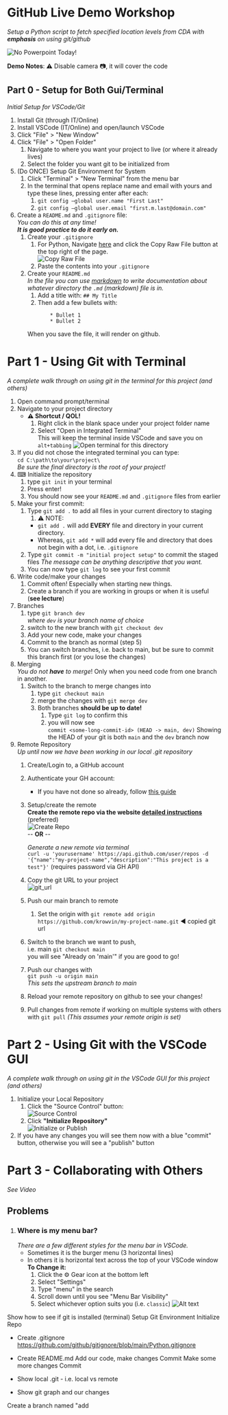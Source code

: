 # GitHub Live Demo Workshop
*Setup a Python script to fetch specified location levels from CDA with **emphasis** on using git/github*

![No Powerpoint Today!](resources/images/no_pwrpt.png)

**Demo Notes**: ⚠ Disable camera 📷, it will cover the code

## Part 0 - Setup for Both Gui/Terminal
*Initial Setup for VSCode/Git*

1. Install Git (through IT/Online)
2. Install VSCode (IT/Online) and open/launch VSCode
3. Click "File" > "New Window"
4. Click "File" > "Open Folder"
   1. Navigate to where you want your project to live (or where it already lives)
   2. Select the folder you want git to be initialized from
5. (Do ONCE) Setup Git Environment for System
   1. Click "Terminal" > "New Terminal" from the menu bar
   2. In the terminal that opens replace name and email with yours and type these lines, pressing enter after each:
      1. `git config –global user.name "First Last"`
      2. `git config –global user.email "first.m.last@domain.com"`
6. Create a `README.md` and `.gitignore` file:  
    *You can do this at any time!  
    **It is good practice to do it early on.***
   1. Create your `.gitignore`
      1. For Python, Navigate [here](https://github.com/github/gitignore/blob/main/Python.gitignore) and click the 
        Copy Raw File button at the top right of the page.   
    ![Copy Raw File](resources/images/copy_raw_content.png)   
      2. Paste the contents into your `.gitignore`
   2. Create your `README.md`  
      *In the file you can use [markdown](https://docs.github.com/en/get-started/writing-on-github/getting-started-with-writing-and-formatting-on-github/basic-writing-and-formatting-syntax) to write documentation about whatever directory the `.md` (markdown) file is in.*
      1. Add a title with: `## My Title`
      2. Then add a few bullets with:
         ``` 
             * Bullet 1
             * Bullet 2
         ```
        When you save the file, it will render on github. 


# Part 1 - Using Git with Terminal
*A complete walk through on using git in the terminal for this project (and others)*
1. Open command prompt/terminal
2. Navigate to your project directory
   * **⚠ Shortcut / QOL!**  
     1. Right click in the blank space under your project folder name
     2. Select "Open in Integrated Terminal"  
     This will keep the terminal inside VSCode and save you on `alt+tabbing`
   ![Open terminal for this directory](resources/images/terminal_shortcut.png)
3. If you did not chose the integrated terminal you can type:  
        `cd C:\path\to\your\project\`   
        *Be sure the final directory is the root of your project!*
4. ⌨ Initialize the repository
   1. type  `git init` in your terminal
   2. Press enter!
   3. You should now see your `README.md` and `.gitignore` files from earlier
5. Make your first commit:  
   1. Type `git add .` to add all files in your current directory to staging 
      1. ⚠ NOTE:  
       * `git add .` will add **EVERY** file and directory in your current directory.  
       *  Whereas, `git add *` will add every file and directory that does not begin with a dot, i.e. `.gitignore` 
   2. Type `git commit -m "initial project setup"` to commit the staged files
    *The message can be anything descriptive that you want.*
   3. You can now type `git log` to see your first commit
6. Write code/make your changes  
   1. Commit often! Especially when starting new things.
   2. Create a branch if you are working in groups or when it is useful (**see lecture**)
7. Branches
   1. type `git branch dev`  
   *where `dev` is your branch name of choice*
   2. switch to the new branch with `git checkout dev`
   3. Add your new code, make your changes
   4. Commit to the branch as normal (step 5)
   5. You can switch branches, i.e. back to main, but be sure to commit this branch first (or you lose the changes)
8. Merging  
    *You do not **have** to merge*! Only when you need code from one branch in another. 
   1. Switch to the branch to merge changes into
      1. type `git checkout main`
      2. merge the changes with `git merge dev`
      3. Both branches **should be up to date!**
         1. Type `git log` to confirm this 
         2. you will now see  
          `commit <some-long-commit-id> (HEAD -> main, dev)` Showing the HEAD of your git is both `main` and the `dev` branch now
9. Remote Repository  
*Up until now we have been working in our local .git repository*
    1. Create/Login to, a GitHub account
    2. Authenticate your GH account: 
        * If you have not done so already, follow [this guide](/Authenticate/README.md)
    3. Setup/create the remote   
       **Create the remote repo via the website [detailed instructions](https://docs.github.com/en/github-ae@latest/get-started/quickstart/create-a-repo)** (preferred)   
        ![Create Repo](resources/images/create_repo.png)  
        -- **OR**   --  

        *Generate a new remote via terminal*  
         `curl -u 'yourusername' https://api.github.com/user/repos -d '{"name":"my-project-name","description":"This project is a test"}'` (requires password via GH API)
    4. Copy the git URL to your project  
    ![git_url](resources/images/git_url.png)  
    5. Push our main branch to remote
       1. Set the origin with `git remote add origin https://github.com/krowvin/my-project-name.git` ◀ copied git url
    6. Switch to the branch we want to push,   
        i.e. main `git checkout main`  
          you will see "Already on 'main'" if you are good to go!
    7. Push our changes with  
       `git push -u origin main`  
        *This sets the upstream branch to main*
    8. Reload your remote repository on github to see your changes!
    9. Pull changes from remote if working on multiple systems with others with
        `git pull` *(This assumes your remote origin is set)*
# Part 2 - Using Git with the VSCode GUI
*A complete walk through on using git in the VSCode GUI for this project (and others)*
1. Initialize your Local Repository  
   1. Click the "Source Control" button:  
   ![Source Control](resources/images/source_control.png)  
   2. Click **"Initialize Repository"**  
    ![Initialize or Publish](resources/images/init_repo.png)
2. If you have any changes you will see them now with a blue "commit" button, otherwise you will see a "publish" button

# Part 3 - Collaborating with Others
*See Video*
## Problems
1. ### Where is my menu bar?  
   *There are a few different styles for the menu bar in VSCode.*
   * Sometimes it is the burger menu (3 horizontal lines)
   * In others it is horizontal text across the top of your VSCode window  
**To Change it:**
     1. Click the ⚙ Gear icon at the bottom left  
     2. Select "Settings"
     3. Type "menu" in the search
     4. Scroll down until you see "Menu Bar Visibility" 
     5. Select whichever option suits you (i.e. `classic`) 
        ![Alt text](resources/images/menu_screenshot.png)  






Show how to see if git is installed (terminal)
Setup Git Environment
Initialize Repo
- Create .gitignore
	https://github.com/github/gitignore/blob/main/Python.gitignore
- Create README.md
Add our code, make changes
Commit
Make some more changes
Commit

- Show local .git - i.e. local vs remote
- Show git graph and our changes

Create a branch named "add
